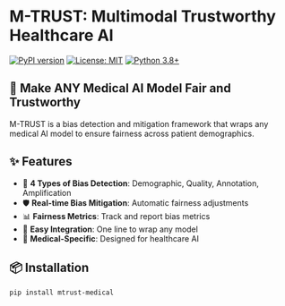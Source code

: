# M-TRUST: Multimodal Trustworthy Healthcare AI

[![PyPI version](https://badge.fury.io/py/mtrust-medical.svg)](https://badge.fury.io/py/mtrust-medical)
[![License: MIT](https://img.shields.io/badge/License-MIT-yellow.svg)](https://opensource.org/licenses/MIT)
[![Python 3.8+](https://img.shields.io/badge/python-3.8+-blue.svg)](https://www.python.org/downloads/)

## 🏥 Make ANY Medical AI Model Fair and Trustworthy

M-TRUST is a bias detection and mitigation framework that wraps any medical AI model to ensure fairness across patient demographics.

## ✨ Features

- 🎯 **4 Types of Bias Detection**: Demographic, Quality, Annotation, Amplification
- 🛡️ **Real-time Bias Mitigation**: Automatic fairness adjustments
- 📊 **Fairness Metrics**: Track and report bias metrics
- 🔧 **Easy Integration**: One line to wrap any model
- 🏥 **Medical-Specific**: Designed for healthcare AI

## 📦 Installation

```bash
pip install mtrust-medical